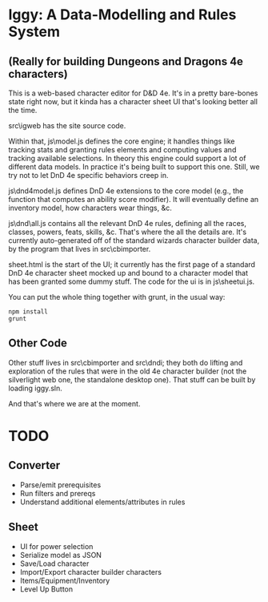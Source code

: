 Iggy: A Data-Modelling and Rules System
=======================================

(Really for building Dungeons and Dragons 4e characters)
--------------------------------------------------------

This is a web-based character editor for D&D 4e. It's in a pretty bare-bones
state right now, but it kinda has a character sheet UI that's looking better
all the time.

src\igweb has the site source code.

Within that, js\model.js defines the core engine; it handles things like
tracking stats and granting rules elements and computing values and tracking
available selections. In theory this engine could support a lot of different
data models. In practice it's being built to support this one. Still, we try
not to let DnD 4e specific behaviors creep in.

js\dnd4model.js defines DnD 4e extensions to the core model (e.g., the
function that computes an ability score modifier). It will eventually define
an inventory model, how characters wear things, &c.

js\dnd\all.js contains all the relevant DnD 4e rules, defining all the races,
classes, powers, feats, skills, &c. That's where the all the details
are. It's currently auto-generated off of the standard wizards character
builder data, by the program that lives in src\cbimporter.

sheet.html is the start of the UI; it currently has the first page of a
standard DnD 4e character sheet mocked up and bound to a character model that
has been granted some dummy stuff. The code for the ui is in js\sheetui.js.

You can put the whole thing together with grunt, in the usual way:

    npm install
    grunt


Other Code
----------

Other stuff lives in src\cbimporter and src\dndi; they both do lifting and
exploration of the rules that were in the old 4e character builder (not the
silverlight web one, the standalone desktop one). That stuff can be built by
loading iggy.sln.

And that's where we are at the moment.

TODO
====

Converter
---------
- Parse/emit prerequisites
- Run filters and prereqs
- Understand additional elements/attributes in rules

Sheet
-----
- UI for power selection
- Serialize model as JSON
- Save/Load character
- Import/Export character builder characters
- Items/Equipment/Inventory
- Level Up Button
